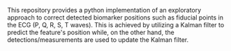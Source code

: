 This repository provides a python implementation of an exploratory approach to correct detected biomarker positions such as fiducial points in the ECG (P, Q, R, S, T waves). This is achieved by utilizing a Kalman filter to predict the feature's position while, on the other hand, the detections/measurements are used to update the Kalman filter.
